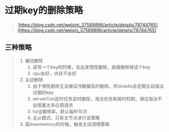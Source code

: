 # 过期key的删除策略

> [https://blog.csdn.net/weixin\_37589896/article/details/78744765](https://blog.csdn.net/weixin_37589896/article/details/78744765)

## 三种策略

> 1. 被动删除
>    1. 读写一个key的时候，会出发惰性删除，直接删除掉这个key
>    2. cpu友好，内存不友好
> 2. 主动删除
>    1. 由于惰性删除无法保证冷数据及时删除，所以redis会定期主动淘汰过期的key
>    2. serverCon定时任务定时删除，淘汰任务有超时机制，保证淘汰不会阻塞太多应用请求
>    3. hz设置频率，默认每秒10次
>    4. 主从模式，只有主节点进行该策略
> 3. 超maxmemory的时候，触发主动清理策略



